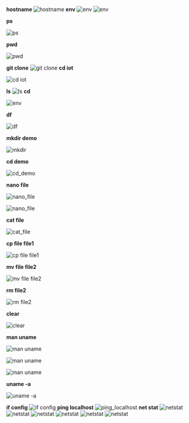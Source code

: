**hostname**
![hostname](CPE_322_Lab_2_hostname.png)
**env**
![env](CPE_322_Lab_2_env_1.png)
![env](CPE_322_Lab_2_env_2.png)

**ps**

![ps](ps.png)

**pwd**

![pwd](pwd.png)

**git clone**
![git clone](CPE_322_Lab_2_git_clone.png)
**cd iot** 

![cd iot](CPE_322_Lab_2_cd_iot.png)

**ls**
![ls](CPE_322_Lab_2_ls.png)
**cd**

![env](CPE_322_Lab_2_cd.png)

**df**

![df](CPE_322_Lab_2_df.png)

**mkdir demo**

![mkdir](mkdir_demo.png)

**cd demo**

![cd_demo](CPE_322_Lab_2_cd_demo.png)

**nano file**

![nano_file](nano_file_1.png)

![nano_file](nano_file_2.png)

**cat file**

![cat_file](CPE_322_Lab_2_cat_file.png)

**cp file file1**

![cp file file1](CPE_322_Lab_2_cp_file_file1.png)

**mv file file2**

![mv file file2](mv_file_file2.png)

**rm file2**

![rm file2](rm_file2.png)

**clear**

![clear](CPE_322_Lab_2_clear.png)

**man uname**

![man uname](man_uname_1.png)

![man uname](man_uname_2.png)

![man uname](man_uname_3.png)

**uname -a**

![uname -a](uname_-a.png)

**if config**
![if config](CPE_322_Lab_2_ifconfig)
**ping localhost**
![ping_localhost](ping_localhost.png)
**net stat**
![netstat](netstat_1.png)
![netstat](netstat_2.png)
![netstat](netstat_3.png)
![netstat](netstat_4.png)
![netstat](netstat_5.png)
![netstat](netstat_6.png)
